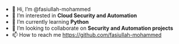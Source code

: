 - 👋 Hi, I’m @fasiullah-mohammed
- 👀 I’m interested in **Cloud Security and Automation**
- 🌱 I’m currently learning **Python**
- 💞️ I’m looking to collaborate on **Security and Automation projects**
- 📫 How to reach me https://github.com/fasiullah-mohammed

<!---
fasiullah-mohammed/fasiullah-mohammed is a ✨ special ✨ repository because its `README.md` (this file) appears on your GitHub profile.
You can click the Preview link to take a look at your changes.
--->
